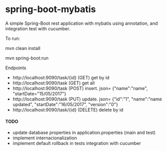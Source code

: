 # spring-boot-mybatis
A simple Spring-Boot rest application with mybatis using annotation, and integration test with cucumber.

To run: 

mvn clean install

mvn spring-boot:run

Endpoints

* http://localhost:9090/task/{id} (GET) get by id
* http://localhost:9090/task (GET) get all
* http://localhost:9090/task (POST) insert. json= {"name":"name", "startDate="15/05/2017"}
* http://localhost:9090/task (PUT) update. json= {"id":"1", "name":"name updated", "startDate":"16/05/2017", "version":"0"}
* http://localhost:9090/task/{id} (DELETE) delete by id
 

#### TODO
* update database properties in application.properties (main and test)
* implement internacionalization
* implement default rollback in tests integration with cucumber
